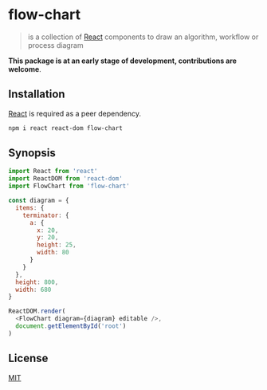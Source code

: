 # flow-chart

> is a collection of [React] components to draw an algorithm, workflow or process diagram

**This package is at an early stage of development, contributions are welcome**.

## Installation

[React] is required as a peer dependency.

```bash
npm i react react-dom flow-chart
```

## Synopsis

```javascript
import React from 'react'
import ReactDOM from 'react-dom'
import FlowChart from 'flow-chart'

const diagram = {
  items: {
    terminator: {
      a: {
        x: 20,
        y: 20,
        height: 25,
        width: 80
      }
    }
  },
  height: 800,
  width: 680
}

ReactDOM.render(
  <FlowChart diagram={diagram} editable />,
  document.getElementById('root')
)
```

## License

[MIT](http://g14n.info/mit-license)

[React]: https://facebook.github.io/react/
